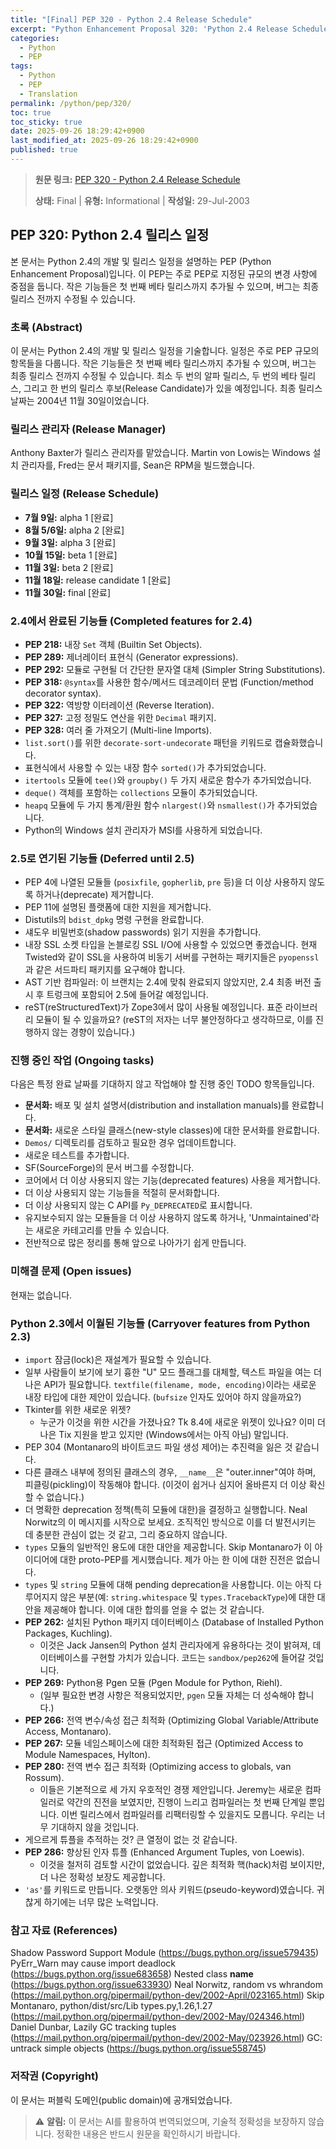 ```yaml
---
title: "[Final] PEP 320 - Python 2.4 Release Schedule"
excerpt: "Python Enhancement Proposal 320: 'Python 2.4 Release Schedule'에 대한 한국어 번역입니다."
categories:
  - Python
  - PEP
tags:
  - Python
  - PEP
  - Translation
permalink: /python/pep/320/
toc: true
toc_sticky: true
date: 2025-09-26 18:29:42+0900
last_modified_at: 2025-09-26 18:29:42+0900
published: true
---
```

> **원문 링크:** [PEP 320 - Python 2.4 Release Schedule](https://peps.python.org/pep-0320/)
>
> **상태:** Final | **유형:** Informational | **작성일:** 29-Jul-2003

## PEP 320: Python 2.4 릴리스 일정

본 문서는 Python 2.4의 개발 및 릴리스 일정을 설명하는 PEP (Python Enhancement Proposal)입니다. 이 PEP는 주로 PEP로 지정된 규모의 변경 사항에 중점을 둡니다. 작은 기능들은 첫 번째 베타 릴리스까지 추가될 수 있으며, 버그는 최종 릴리스 전까지 수정될 수 있습니다.

### 초록 (Abstract)
이 문서는 Python 2.4의 개발 및 릴리스 일정을 기술합니다. 일정은 주로 PEP 규모의 항목들을 다룹니다. 작은 기능들은 첫 번째 베타 릴리스까지 추가될 수 있으며, 버그는 최종 릴리스 전까지 수정될 수 있습니다.
최소 두 번의 알파 릴리스, 두 번의 베타 릴리스, 그리고 한 번의 릴리스 후보(Release Candidate)가 있을 예정입니다. 최종 릴리스 날짜는 2004년 11월 30일이었습니다.

### 릴리스 관리자 (Release Manager)
Anthony Baxter가 릴리스 관리자를 맡았습니다.
Martin von Lowis는 Windows 설치 관리자를, Fred는 문서 패키지를, Sean은 RPM을 빌드했습니다.

### 릴리스 일정 (Release Schedule)
*   **7월 9일:** alpha 1 [완료]
*   **8월 5/6일:** alpha 2 [완료]
*   **9월 3일:** alpha 3 [완료]
*   **10월 15일:** beta 1 [완료]
*   **11월 3일:** beta 2 [완료]
*   **11월 18일:** release candidate 1 [완료]
*   **11월 30일:** final [완료]

### 2.4에서 완료된 기능들 (Completed features for 2.4)
*   **PEP 218:** 내장 `Set` 객체 (Builtin Set Objects).
*   **PEP 289:** 제너레이터 표현식 (Generator expressions).
*   **PEP 292:** 모듈로 구현될 더 간단한 문자열 대체 (Simpler String Substitutions).
*   **PEP 318:** `@syntax`를 사용한 함수/메서드 데코레이터 문법 (Function/method decorator syntax).
*   **PEP 322:** 역방향 이터레이션 (Reverse Iteration).
*   **PEP 327:** 고정 정밀도 연산을 위한 `Decimal` 패키지.
*   **PEP 328:** 여러 줄 가져오기 (Multi-line Imports).
*   `list.sort()`를 위한 `decorate-sort-undecorate` 패턴을 키워드로 캡슐화했습니다.
*   표현식에서 사용할 수 있는 내장 함수 `sorted()`가 추가되었습니다.
*   `itertools` 모듈에 `tee()`와 `groupby()` 두 가지 새로운 함수가 추가되었습니다.
*   `deque()` 객체를 포함하는 `collections` 모듈이 추가되었습니다.
*   `heapq` 모듈에 두 가지 통계/환원 함수 `nlargest()`와 `nsmallest()`가 추가되었습니다.
*   Python의 Windows 설치 관리자가 MSI를 사용하게 되었습니다.

### 2.5로 연기된 기능들 (Deferred until 2.5)
*   PEP 4에 나열된 모듈들 (`posixfile`, `gopherlib`, `pre` 등)을 더 이상 사용하지 않도록 하거나(deprecate) 제거합니다.
*   PEP 11에 설명된 플랫폼에 대한 지원을 제거합니다.
*   Distutils의 `bdist_dpkg` 명령 구현을 완료합니다.
*   섀도우 비밀번호(shadow passwords) 읽기 지원을 추가합니다.
*   내장 SSL 소켓 타입을 논블로킹 SSL I/O에 사용할 수 있었으면 좋겠습니다. 현재 Twisted와 같이 SSL을 사용하여 비동기 서버를 구현하는 패키지들은 `pyopenssl`과 같은 서드파티 패키지를 요구해야 합니다.
*   AST 기반 컴파일러: 이 브랜치는 2.4에 맞춰 완료되지 않았지만, 2.4 최종 버전 출시 후 트렁크에 포함되어 2.5에 들어갈 예정입니다.
*   reST(reStructuredText)가 Zope3에서 많이 사용될 예정입니다. 표준 라이브러리 모듈이 될 수 있을까요? (reST의 저자는 너무 불안정하다고 생각하므로, 이를 진행하지 않는 경향이 있습니다.)

### 진행 중인 작업 (Ongoing tasks)
다음은 특정 완료 날짜를 기대하지 않고 작업해야 할 진행 중인 TODO 항목들입니다.
*   **문서화:** 배포 및 설치 설명서(distribution and installation manuals)를 완료합니다.
*   **문서화:** 새로운 스타일 클래스(new-style classes)에 대한 문서화를 완료합니다.
*   `Demos/` 디렉토리를 검토하고 필요한 경우 업데이트합니다.
*   새로운 테스트를 추가합니다.
*   SF(SourceForge)의 문서 버그를 수정합니다.
*   코어에서 더 이상 사용되지 않는 기능(deprecated features) 사용을 제거합니다.
*   더 이상 사용되지 않는 기능들을 적절히 문서화합니다.
*   더 이상 사용되지 않는 C API를 `Py_DEPRECATED`로 표시합니다.
*   유지보수되지 않는 모듈들을 더 이상 사용하지 않도록 하거나, 'Unmaintained'라는 새로운 카테고리를 만들 수 있습니다.
*   전반적으로 많은 정리를 통해 앞으로 나아가기 쉽게 만듭니다.

### 미해결 문제 (Open issues)
현재는 없습니다.

### Python 2.3에서 이월된 기능들 (Carryover features from Python 2.3)
*   `import` 잠금(lock)은 재설계가 필요할 수 있습니다.
*   일부 사람들이 보기에 보기 흉한 "U" 모드 플래그를 대체할, 텍스트 파일을 여는 더 나은 API가 필요합니다. `textfile(filename, mode, encoding)`이라는 새로운 내장 타입에 대한 제안이 있습니다. (`bufsize` 인자도 있어야 하지 않을까요?)
*   Tkinter를 위한 새로운 위젯?
    *   누군가 이것을 위한 시간을 가졌나요? Tk 8.4에 새로운 위젯이 있나요? 이미 더 나은 Tix 지원을 받고 있지만 (Windows에서는 아직 아님) 말입니다.
*   PEP 304 (Montanaro의 바이트코드 파일 생성 제어)는 추진력을 잃은 것 같습니다.
*   다른 클래스 내부에 정의된 클래스의 경우, `__name__`은 "outer.inner"여야 하며, 피클링(pickling)이 작동해야 합니다. (이것이 쉽거나 심지어 올바른지 더 이상 확신할 수 없습니다.)
*   더 명확한 deprecation 정책(특히 모듈에 대한)을 결정하고 실행합니다. Neal Norwitz의 이 메시지를 시작으로 보세요. 조직적인 방식으로 이를 더 발전시키는 데 충분한 관심이 없는 것 같고, 그리 중요하지 않습니다.
*   `types` 모듈의 일반적인 용도에 대한 대안을 제공합니다. Skip Montanaro가 이 아이디어에 대한 proto-PEP를 게시했습니다. 제가 아는 한 이에 대한 진전은 없습니다.
*   `types` 및 `string` 모듈에 대해 pending deprecation을 사용합니다. 이는 아직 다루어지지 않은 부분(예: `string.whitespace` 및 `types.TracebackType`)에 대한 대안을 제공해야 합니다. 이에 대한 합의를 얻을 수 없는 것 같습니다.
*   **PEP 262:** 설치된 Python 패키지 데이터베이스 (Database of Installed Python Packages, Kuchling).
    *   이것은 Jack Jansen의 Python 설치 관리자에게 유용하다는 것이 밝혀져, 데이터베이스를 구현할 가치가 있습니다. 코드는 `sandbox/pep262`에 들어갈 것입니다.
*   **PEP 269:** Python용 Pgen 모듈 (Pgen Module for Python, Riehl).
    *   (일부 필요한 변경 사항은 적용되었지만, `pgen` 모듈 자체는 더 성숙해야 합니다.)
*   **PEP 266:** 전역 변수/속성 접근 최적화 (Optimizing Global Variable/Attribute Access, Montanaro).
*   **PEP 267:** 모듈 네임스페이스에 대한 최적화된 접근 (Optimized Access to Module Namespaces, Hylton).
*   **PEP 280:** 전역 변수 접근 최적화 (Optimizing access to globals, van Rossum).
    *   이들은 기본적으로 세 가지 우호적인 경쟁 제안입니다. Jeremy는 새로운 컴파일러로 약간의 진전을 보였지만, 진행이 느리고 컴파일러는 첫 번째 단계일 뿐입니다. 이번 릴리스에서 컴파일러를 리팩터링할 수 있을지도 모릅니다. 우리는 너무 기대하지 않을 것입니다.
*   게으르게 튜플을 추적하는 것? 큰 열정이 없는 것 같습니다.
*   **PEP 286:** 향상된 인자 튜플 (Enhanced Argument Tuples, von Loewis).
    *   이것을 철저히 검토할 시간이 없었습니다. 깊은 최적화 핵(hack)처럼 보이지만, 더 나은 정확성 보장도 제공합니다.
*   `'as'`를 키워드로 만듭니다. 오랫동안 의사 키워드(pseudo-keyword)였습니다. 귀찮게 하기에는 너무 많은 노력입니다.

### 참고 자료 (References)
 Shadow Password Support Module (https://bugs.python.org/issue579435)
 PyErr_Warn may cause import deadlock (https://bugs.python.org/issue683658)
 Nested class __name__ (https://bugs.python.org/issue633930)
 Neal Norwitz, random vs whrandom (https://mail.python.org/pipermail/python-dev/2002-April/023165.html)
 Skip Montanaro, python/dist/src/Lib types.py,1.26,1.27 (https://mail.python.org/pipermail/python-dev/2002-May/024346.html)
 Daniel Dunbar, Lazily GC tracking tuples (https://mail.python.org/pipermail/python-dev/2002-May/023926.html)
 GC: untrack simple objects (https://bugs.python.org/issue558745)

### 저작권 (Copyright)
이 문서는 퍼블릭 도메인(public domain)에 공개되었습니다.

> ⚠️ **알림:** 이 문서는 AI를 활용하여 번역되었으며, 기술적 정확성을 보장하지 않습니다. 정확한 내용은 반드시 원문을 확인하시기 바랍니다.